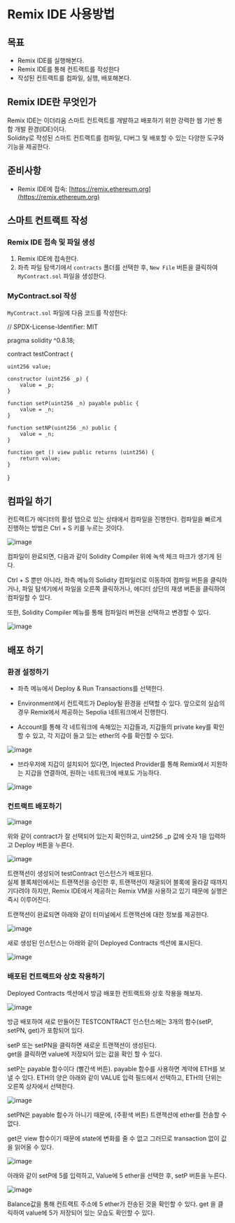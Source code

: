 # Remix IDE 사용방법

## 목표
- Remix IDE를 실행해본다.
- Remix IDE를 통해 컨트랙트를 작성한다
- 작성된 컨트랙트를 컴파일, 실행, 배포해본다. 


## Remix IDE란 무엇인가  

Remix IDE는 이더리움 스마트 컨트랙트를 개발하고 배포하기 위한 강력한 웹 기반 통합 개발 환경(IDE)이다.  
Solidity로 작성된 스마트 컨트랙트를 컴파일, 디버그 및 배포할 수 있는 다양한 도구와 기능을 제공한다.  

## 준비사항

- Remix IDE에 접속: [https://remix.ethereum.org](https://remix.ethereum.org)

## 스마트 컨트랙트 작성

### Remix IDE 접속 및 파일 생성

1. Remix IDE에 접속한다.
2. 좌측 파일 탐색기에서 `contracts` 폴더를 선택한 후, `New File` 버튼을 클릭하여 `MyContract.sol` 파일을 생성한다.

### MyContract.sol 작성

`MyContract.sol` 파일에 다음 코드를 작성한다:


// SPDX-License-Identifier: MIT

pragma solidity ^0.8.18;

contract testContract {

    uint256 value;

    constructor (uint256 _p) {
        value = _p;
    }

    function setP(uint256 _n) payable public {
        value = _n;
    }

    function setNP(uint256 _n) public {
        value = _n;
    }

    function get () view public returns (uint256) {
        return value;
    }
}

## 컴파일 하기 

컨트랙트가 에디터의 활성 탭으로 있는 상태에서 컴파일을 진행한다.
컴파일을 빠르게 진행하는 방법은 Ctrl + S 키를 누르는 것이다.

![image](https://github.com/mmingyeomm/nestJS/assets/87323564/136ba706-19c6-4fa9-a8ee-2a449db670c0)  

컴파일이 완료되면, 다음과 같이 Solidity Compiler 위에 녹색 체크 마크가 생기게 된다. 

Ctrl + S 뿐만 아니라, 좌측 메뉴의 Solidity 컴파일러로 이동하여 컴파일 버튼을 클릭하거나, 파일 탐색기에서 파일을 오른쪽 클릭하거나, 에디터 상단의 재생 버튼을 클릭하여 컴파일할 수 있다.

또한, Solidity Compiler 메뉴를 통해 컴파일러 버전을 선택하고 변경할 수 있다.  

![image](https://github.com/mmingyeomm/nestJS/assets/87323564/5c5662b7-41c5-4acb-adc6-4984f9a1928f)


## 배포 하기 

### 환경 설정하기 

- 좌측 메뉴에서 Deploy & Run Transactions를 선택한다.  

- Environment에서 컨트랙트가 Deploy될 환경을 선택할 수 있다. 
  앞으로의 실습의 경우 Remix에서 제공하는 Sepolia 네트워크에서 진행한다.   

- Account를 통해 각 네트워크에 속해있는 지갑들과, 지갑들의 private key를 확인할 수 있고,
  각 지갑이 들고 있는 ether의 수를 확인할 수 있다. 

 ![image](https://github.com/mmingyeomm/nestJS/assets/87323564/a4816203-eccf-47c1-9cb4-e31ff5ef337e)  

- 브라우저에 지갑이 설치되어 있다면, Injected Provider를 통해 Remix에서 지원하는 지갑을 연결하여, 원하는 네트워크에 배포도 가능하다.  

 ![image](https://github.com/mmingyeomm/nestJS/assets/87323564/52ce642b-fd2f-4999-b493-3f9a093af004)


### 컨트랙트 배포하기

![image](https://github.com/Joon2000/Solidity-modules/assets/87323564/744a4e5c-d08f-415d-8ab7-5fb1a3787816)

위와 같이 contract가 잘 선택되어 있는지 확인하고, uint256 _p 값에 숫자 1을 입력하고 Deploy 버튼을 누른다. 


![image](https://github.com/Joon2000/Solidity-modules/assets/87323564/5b6202f4-3c59-4631-9b1c-275905ed19c5)

트랜잭션이 생성되어 testContract 인스턴스가 배포된다.  
실제 블록체인에서는 트랜잭션을 승인한 후, 트랜잭션이 채굴되어 블록에 올라갈 때까지 기다려야 하지만, Remix IDE에서 제공하는 Remix VM을 사용하고 있기 때문에 실행은 즉시 이루어진다.

트랜잭션이 완료되면 아래와 같이 터미널에서 트랜잭션에 대한 정보를 제공한다.  

![image](https://github.com/Joon2000/Solidity-modules/assets/87323564/68f7bb3c-389b-46a0-960a-79c697e073b3)

새로 생성된 인스턴스는 아래와 같이 Deployed Contracts 섹션에 표시된다.  

![image](https://github.com/mmingyeomm/nestJS/assets/87323564/ce4053a4-13d1-4188-b202-c382ded6b2e3)

### 배포된 컨트랙트와 상호 작용하기 

Deployed Contracts 섹션에서 방금 배포한 컨트랙트와 상호 작용을 해보자.  

![image](https://github.com/mmingyeomm/nestJS/assets/87323564/53f9c771-04b9-468f-9d42-19f6b0f83fd5)


방금 배포하여 새로 만들어진 TESTCONTRACT  인스턴스에는 3개의 함수(setP, setPN, get)가 포함되어 있다.  

setP 또는 setPN을 클릭하면 새로운 트랜잭션이 생성된다.  
get을 클릭하면 value에 저장되어 있는 값을 확인 할 수 있다.  



setP는 payable 함수이다 (빨간색 버튼). payable 함수를 사용하면 계약에 ETH를 보낼 수 있다. ETH의 양은 아래와 같이 VALUE 입력 필드에서 선택하고, ETH의 단위는 오른쪽 상자에서 선택한다.  

![image](https://github.com/mmingyeomm/nestJS/assets/87323564/7e922d3d-8f1f-4092-8c07-827bf1e02a8e)
  
setPN은 payable 함수가 아니기 때문에, (주황색 버튼) 트랜잭션에 ether를 전송할 수 없다.  

get은 view 함수이기 때문에 state에 변화를 줄 수 없고 그러므로 transaction 없이 값을 읽어올 수 있다. 

![image](https://github.com/mmingyeomm/nestJS/assets/87323564/fed7f2c7-1c22-4277-814f-5e2a89dc847c)

아래와 같이 setP에 5를 입력하고, Value에 5 ether을 선택한 후, setP 버튼을 누른다.

![image](https://github.com/mmingyeomm/nestJS/assets/87323564/ca94b98f-4df5-4b05-a360-36b5edfd3ec7)

Balance값을 통해 컨트랙트 주소에 5 ether가 전송된 것을 확인할 수 있다.
get 을 클릭하여 value에 5가 저장되어 있는 모습도 확인할 수 있다.

